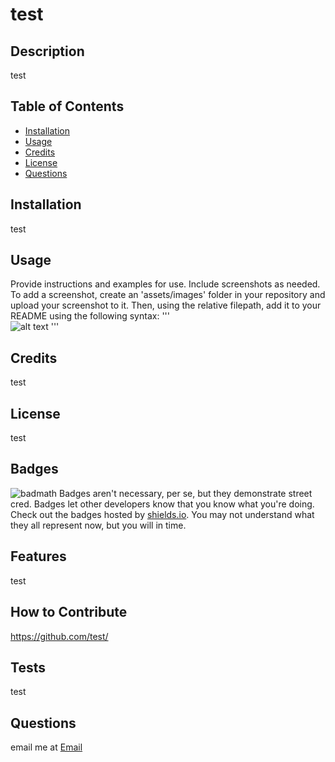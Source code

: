 # test

## Description
 test
             
## Table of Contents
          
 - [Installation](#installation)
 - [Usage](#usage)
 - [Credits](#credits)
 - [License](#license)
 - [Questions](#quesions)
      
## Installation
 test 
      
## Usage
 Provide instructions and examples for use. Include screenshots as needed.
 To add a screenshot, create an 'assets/images' folder in your repository and upload your screenshot to it. Then, using the relative filepath, add it to your README using the following syntax:
        '''       
        ![alt text](assets/images/screenshot.png)
        '''    

## Credits
 test
      
## License
 test
            
## Badges
 ![badmath](https://img.shields.io/github/languages/top/nielsenjared/badmath)
 Badges aren't necessary, per se, but they demonstrate street cred. Badges let other developers know that you know what you're doing. Check out the badges hosted by [shields.io](https://shields.io/). You may not understand what they all represent now, but you will in time.
      
## Features
 test     
      
## How to Contribute
 https://github.com/test/
      
## Tests
 test     
      
 ## Questions
 email me at [Email](mailto:test)
 
 
